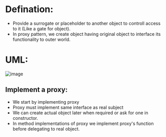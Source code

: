 # Defination:
- Provide a surrogate or placeholder to another object to controll access to it (Like a gate for object).
- In proxy pattern, we create object having original object to interface its functionality to outer world.

# UML:
![image](https://github.com/NourhanSaeed707/Design-pattern/assets/64387352/2722c858-b000-4ff1-970a-0e37e04ae046)

## Implement a proxy:
- We start by implementing proxy
- Proxy must implement same interface as real subject
- We can create actual object later when required or ask for one in constructor.
- In method implementations of proxy we implement proxy's function before delegating to real object.


